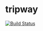 # tripway
[![Build Status](https://travis-ci.org/Askerx9/tripway.svg?branch=master)](https://travis-ci.org/Askerx9/tripway)
